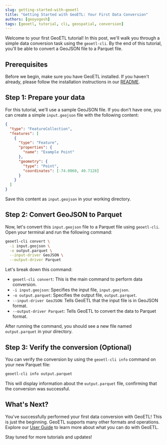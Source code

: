```yaml
---
slug: getting-started-with-geoetl
title: "Getting Started with GeoETL: Your First Data Conversion"
authors: [geoyogesh]
tags: [geoetl, tutorial, cli, geospatial, conversion]
---
```


Welcome to your first GeoETL tutorial! In this post, we'll walk you through a simple data conversion task using the `geoetl-cli`. By the end of this tutorial, you'll be able to convert a GeoJSON file to a Parquet file.

<!-- truncate -->

## Prerequisites

Before we begin, make sure you have GeoETL installed. If you haven't already, please follow the installation instructions in our [README](https://github.com/geoyogesh/geoetl#installation).

## Step 1: Prepare your data

For this tutorial, we'll use a sample GeoJSON file. If you don't have one, you can create a simple `input.geojson` file with the following content:

```json
{
  "type": "FeatureCollection",
  "features": [
    {
      "type": "Feature",
      "properties": {
        "name": "Example Point"
      },
      "geometry": {
        "type": "Point",
        "coordinates": [-74.0060, 40.7128]
      }
    }
  ]
}
```

Save this content as `input.geojson` in your working directory.

## Step 2: Convert GeoJSON to Parquet

Now, let's convert this `input.geojson` file to a Parquet file using `geoetl-cli`. Open your terminal and run the following command:

```bash
geoetl-cli convert \
  -i input.geojson \
  -o output.parquet \
  --input-driver GeoJSON \
  --output-driver Parquet
```

Let's break down this command:
*   `geoetl-cli convert`: This is the main command to perform data conversion.
*   `-i input.geojson`: Specifies the input file, `input.geojson`.
*   `-o output.parquet`: Specifies the output file, `output.parquet`.
*   `--input-driver GeoJSON`: Tells GeoETL that the input file is in GeoJSON format.
*   `--output-driver Parquet`: Tells GeoETL to convert the data to Parquet format.

After running the command, you should see a new file named `output.parquet` in your directory.

## Step 3: Verify the conversion (Optional)

You can verify the conversion by using the `geoetl-cli info` command on your new Parquet file:

```bash
geoetl-cli info output.parquet
```

This will display information about the `output.parquet` file, confirming that the conversion was successful.

## What's Next?

You've successfully performed your first data conversion with GeoETL! This is just the beginning. GeoETL supports many other formats and operations. Explore our [User Guide](https://github.com/geoyogesh/geoetl/blob/main/docs/USERGUIDE.md) to learn more about what you can do with GeoETL.

Stay tuned for more tutorials and updates!
